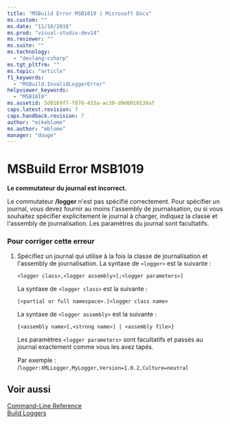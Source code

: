 ```yaml
---
title: "MSBuild Error MSB1019 | Microsoft Docs"
ms.custom: ""
ms.date: "11/16/2016"
ms.prod: "visual-studio-dev14"
ms.reviewer: ""
ms.suite: ""
ms.technology: 
  - "devlang-csharp"
ms.tgt_pltfrm: ""
ms.topic: "article"
f1_keywords: 
  - "MSBuild.InvalidLoggerError"
helpviewer_keywords: 
  - "MSB1019"
ms.assetid: 5d0169f7-f878-433a-ac30-d9d6010130af
caps.latest.revision: 7
caps.handback.revision: 7
author: "mikeblome"
ms.author: "mblome"
manager: "douge"
---
```

# MSBuild Error MSB1019
**Le commutateur du journal est incorrect.**  
  
 Le commutateur **\/logger** n'est pas spécifié correctement.  Pour spécifier un journal, vous devez fournir au moins l'assembly de journalisation, ou si vous souhaitez spécifier explicitement le journal à charger, indiquez la classe et l'assembly de journalisation.  Les paramètres du journal sont facultatifs.  
  
### Pour corriger cette erreur  
  
1.  Spécifiez un journal qui utilise à la fois la classe de journalisation et l'assembly de journalisation.  La syntaxe de `<logger>` est la suivante :  
  
     `<logger class>,<logger assembly>[;<logger parameters>]`  
  
     La syntaxe de `<logger class>` est la suivante :  
  
    ```  
    [<partial or full namespace>.]<logger class name>  
    ```  
  
     La syntaxe de `<logger assembly>` est la suivante :  
  
    ```  
    {<assembly name>[,<strong name>] | <assembly file>}  
    ```  
  
     Les paramètres `<logger parameters>` sont facultatifs et passés au journal exactement comme vous les avez tapés.  
  
     Par exemple : \/`logger:XMLLogger,MyLogger,Version=1.0.2,Culture=neutral`  
  
## Voir aussi  
 [Command\-Line Reference](../msbuild/msbuild-command-line-reference.md)   
 [Build Loggers](../msbuild/build-loggers.md)